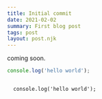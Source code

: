 ```yaml
---
title: Initial commit
date: 2021-02-02
summary: First blog post
tags: post
layout: post.njk
---
```

coming soon.

```javascript
console.log('hello world');
```
<code class="syntax-">
  console.log('hello world');
</code>
